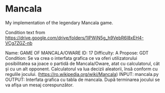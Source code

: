 # Mancala

My implementation of the legendary Mancala game.

Condition text from https://drive.google.com/drive/folders/1IPWjN5g_h9VebR6I8xEH4-VCg7ZGZ-nb

Name: GAME OF MANCALA/OWARE 
ID: 17 
Difficulty: A 
Propose: GDT
Condition: Se va crea o interfata grafica ce va oferi utilizatorului posibilitatea sa joace o partidă de
Mancala/Oware, atat cu calculatorul, cât și cu un alt opponent. Calculatorul va lua decizii
aleatorii, însă conform cu regulile jocului. (https://ro.wikipedia.org/wiki/Mancala)
INPUT: mancala.py <tip adversar>
OUTPUT: Interfata grafica cu tabla de mancala. După terminarea jocului se va afișa un mesaj corespunzător.